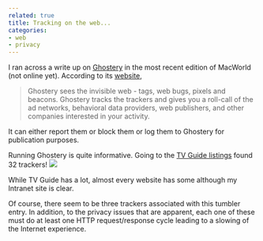 ```yaml
---
related: true
title: Tracking on the web...
categories:
- web
- privacy
---
```

I ran across a write up on [Ghostery][1] in the most recent edition of
MacWorld (not online yet). According to its [website][1],

> Ghostery sees the invisible web - tags, web bugs, pixels and beacons.
Ghostery tracks the trackers and gives you a roll-call of the ad networks,
behavioral data providers, web publishers, and other companies interested in
your activity.

It can either report them or block them or log them to Ghostery for
publication purposes.

Running Ghostery is quite informative. Going to the [TV Guide listings][2]
found 32 trackers! ![][3]

While TV Guide has a lot, almost every website has some although my Intranet
site is clear.

Of course, there seem to be three trackers associated with this tumbler entry.
In addition, to the privacy issues that are apparent, each one of these must
do at least one HTTP request/response cycle leading to a slowing of the
Internet experience.

[1]: http://www.ghostery.com/
[2]: http://www.tvguide.com/Listings/
[3]: http://media.tumblr.com/tumblr_lns12fkj101qz4fcv.png

